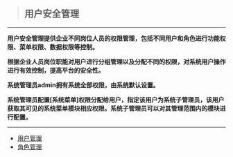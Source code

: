 > ## **用户安全管理**

---

**用户安全管理提供企业不同岗位人员的权限管理，包括不同用户和角色进行功能权限、菜单权限、数据权限等控制。**

**根据企业人员岗位职能对用户进行分组管理以及分配不同的权限，对系统用户操作进行有效控制，提高平台的安全性。**

**系统管理员admin拥有系统全部权限，由系统默认设置。**

**系统管理员配置[系统菜单]权限分配给用户，指定该用户为系统子管理员，该用户获取其可见的系统菜单模块相应权限。系统子管理员可以对其管理范围内的模块进行配置。**

---

* [用户管理](/docs/UserRole/accountMana)
* [角色管理](/docs/UserRole/roleMana)